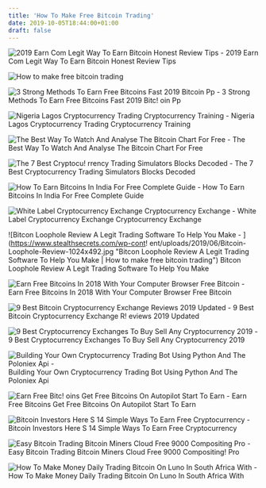 ```yaml
---
title: 'How To Make Free Bitcoin Trading'
date: 2019-10-05T18:44:00+01:00
draft: false
---
```


![2019 Earn Com Legit Way To Earn Bitcoin Honest Review Tips - ](https://i0.wp.com/www.latestonnet.com/wp-content/uploads/2018/06/earn-bitcoin-free-earn.com-review.png?fit=710%2C426&ssl=1 "2019 Earn Com Legit Way To Earn Bitcoin Honest Review Tips | How to make free bitcoin trading") 2019 Earn Com Legit Way To Earn Bitcoin Honest Review Tips

![How to make free bitcoin trading](https://i.ytimg.com/vi/MRnoT9-swTQ/hqdefault.jpg "How to make free bitcoin trading") 

![3 Strong Methods To Earn Free Bitcoins Fast 2019 Bitcoin Pp - ](https://bitcoinpricepredict.com/wp-content/uploads/2018/11/earn-free-bitcoins-fast-2019.png "3 Strong Methods To Earn Free Bitcoins Fast 2019 Bitcoin Pp | How to make free bitcoin trading") 3 Strong Methods To Earn Free Bitcoins Fast 2019 Bitc! oin Pp

![Nigeria Lagos Cryptocurrency Trading Cryptocurrency Training - ](https://www.pccontrollers.net/images/Cryptocurrency%20Trading%20and%20Investment%20Training.jpg "Nigeria Lagos Cryptocurrency Trading Cryptocurrency Training | How to make free bitcoin trading") Nigeria Lagos Cryptocurrency Trading Cryptocurrency Training

![The Best Way To Watch And Analyse The Bitcoin Chart For Free - ](https://www.bitcointradingsites.net/wp-content/uploads/2017/04/Bitcoinchartwatch.png "The Best Way To Watch And Analyse The Bitcoin Chart For Free | How to make free bitcoin trading") The Best Way To Watch And Analyse The Bitcoin Chart For Free

![The 7 Best Cryptocu!   rrency Trading Simulators Blocks Decoded - ](https://blocksdecoded.com/wp-content/uploads/2018/09/bitcoin-mining-profit-calculator-game-trading-practice.png "The 7 Best!    Cryptocurrency Trading Simulators Blocks Decoded | How to make free bitcoin trading") The 7 Best Cryptocurrency Trading Simulators Blocks Decoded

![How To Earn Bitcoins In India For Free Complete Guide - ](https://stocksfetcher.com/wp-content/uploads/2017/08/how-to-earn-bitcoins-in-india-for-free-1024x768.png "How To Earn Bitcoins In India For Free Complete Guide | How to make free bitcoin trading") How To Earn Bitcoins In India For Free Complete Guide

![White Label Cryptocurrency Exchange Cryptocurrency Exchange - ](https://www.b2broker.net/upload/iblock/df9/df9b754850fb996a73f413c0f5747e44.gif "White Label Cryptocurrency Exchange Cryptocurrency Exchange | How to make free bitcoin trading") White Label Cryptocurrency Exchange Cryptocurrency Exchange

![Bitcon Loophole Review A Legit Trading Software To Help You Make - ](https://www.stealthsecrets.com/wp-cont!   ent/uploads/2019/06/Bitcoin-Loophole-Review-1024x492.jpg "Bitcon Loophole Review A Legit Trading Software To Help You Make | How to make free bitcoin trading") Bitcon Loophole Review A Legit Trading Software To Help You Make

![Earn Free Bitcoins In 2018 With Your Computer Browser Free Bitcoin - ](https://i.pinimg.com/736x/fe/8a/c4/fe8ac467656d844814620eaab2ea7e10.jpg "Earn Free Bitcoins In 2018 With Your Computer Browser Free Bitcoin | How to make free bitcoin trading") Earn Free Bitcoins In 2018 With Your Computer Browser Free Bitcoin

![9 Best Bitcoin Cryptocurrency Exchange Reviews 2019 Updated - ](https://www.buybitcoinworldwide.com/img/india/image1.png "9 Best Bitcoin Cryptocurrency Exchange Reviews 2019 Updated | How to !   make free bitcoin trading") 9 Best Bitcoin Cryptocurrency Exchange R! eviews 2019 Updated

![9 Best Cryptocurrency Exchanges To Buy Sell Any Cryptocurrency 2019 - ](https://coinsutra.com/wp-content/uploads/2017/09/Best-Cryptocurrency-Exchanges.jpg "9 Best Cryptocurrency Exchanges To Buy Sell Any Cryptocurrency 2019 | How to make free bitcoin trading") 9 Best Cryptocurrency Exchanges To Buy Sell Any Cryptocurrency 2019

![Building Your Own Cryptocurrency Trading Bot Using Python And The Poloniex Api - ](https://i.ytimg.com/vi/fpqzXgZjSqM/maxresdefault.jpg "Building Your Own Cryptocurrency Trading Bot Using Python And The Poloniex Api | How to make free bitcoin trading") Building Your Own Cryptocurrency Trading Bot Using Python And The Poloniex Api

![Earn Free Bitc!   oins Get Free Bitcoins On Autopilot Start To Earn - ](https://digitalbit.co.in/wp-content/uploads/2015/04/Earn-free-bitcoin.png "Earn Free Bitcoins Get Free Bitcoins On Autopilot Start To Earn | How to make free bitcoin trading") Earn Free Bitcoins Get Free Bitcoins On Autopilot Start To Earn

![Bitcoin Investors Here S 14 Simple Ways To Earn Free Cryptocurrency - ](https://bitcoinexchangeguide.com/wp-content/uploads/2018/10/Bitcoin-Investors-Heres-14-Simple-Ways-to-Earn-Free-Cryptocurrency-Tokens.jpg "Bitcoin Investors Here S 14 Simple Ways To Earn Free Cryptocurrency | How to make free bitcoin trading") Bitcoin Investors Here S 14 Simple Ways To Earn Free Cryptocurrency

![Easy Bitcoin Trading Bitcoin Miners Cloud Free 9000 Compositing Pro - ](https://i.ytimg.com/vi/-c9brQF_DqI/maxresdefault.jpg "Easy Bitcoin Trading Bitcoin Miners Cloud Free 9000 Compositing Pro | How to make free bitcoin tradi!   ng") Easy Bitcoin Trading Bitcoin Miners Cloud Free 9000 Compositing! Pro

![How To Make Money Daily Trading Bitcoin On Luno In South Africa With - ](https://3.bp.blogspot.com/-8P2Ds58zriw/W5pjhXaAKWI/AAAAAAAACdI/8WASP1baSrwTp7-ik56rVqRqnf6CdbpiQCLcBGAs/s1600/Luno%2Bbitcoin%2Btrading%2Bsouth%2BAfrica.jpeg "How To Make Money Daily Trading Bitcoin On Luno In South Africa With | How to make free bitcoin trading") How To Make Money Daily Trading Bitcoin On Luno In South Africa With